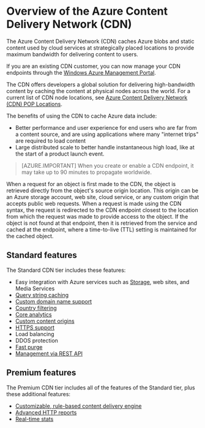<properties 
	pageTitle="Azure CDN Overview" 
	description="Learn what the Azure Content Delivery Network (CDN) is and how to use it to deliver high-bandwidth content by caching blobs and static content." 
	services="cdn" 
	documentationCenter=".NET" 
	authors="camsoper" 
	manager="dwrede" 
	editor=""/>

<tags
	ms.service="cdn"
	ms.date="12/02/2015"
	wacn.date=""/>

# Overview of the Azure Content Delivery Network (CDN)

The Azure Content Delivery Network (CDN) caches Azure blobs and static content used by cloud services at strategically placed locations to provide maximum bandwidth for delivering content to users. 

If you are an existing CDN customer, you can now manage your CDN endpoints through the [Windows Azure Management Portal](https://manage.windowsazure.cn). 


The CDN offers developers a global solution for delivering high-bandwidth content by caching the content at physical nodes across the world. For a current list of CDN node locations, see [Azure Content Delivery Network (CDN) POP Locations](/documentation/articles/cdn-pop-locations).

The benefits of using the CDN to cache Azure data include:

- Better performance and user experience for end users who are far from a content source, and are using applications where many "internet trips" are required to load content
- Large distributed scale to better handle instantaneous high load, like at the start of a product launch event. 


>[AZURE.IMPORTANT] When you create or enable a CDN endpoint, it may take up to 90 minutes to propagate worldwide.
 
When a request for an object is first made to the CDN, the object is retrieved directly from the object's source origin location.  This origin can be an Azure storage account, web site, cloud service, or any custom origin that accepts public web requests.  When a request is made using the CDN syntax, the request is redirected to the CDN endpoint closest to the location from which the request was made to provide access to the object. If the object is not found at that endpoint, then it is retrieved from the service and cached at the endpoint, where a time-to-live (TTL) setting is maintained for the cached object.

## Standard features

The Standard CDN tier includes these features:

- Easy integration with Azure services such as [Storage](/documentation/articles/cdn-create-a-storage-account-with-cdn), web sites, and Media Services
- [Query string caching](/documentation/articles/cdn-query-string)
- [Custom domain name support](/documentation/articles/cdn-map-content-to-custom-domain)
- [Country filtering](/documentation/articles/cdn-restrict-access-by-country)
- [Core analytics](/documentation/articles/cdn-analyze-usage-patterns)
- [Custom content origins](/documentation/articles/cdn-map-content-to-custom-domain)
- [HTTPS support](/documentation/articles/cdn-how-to-use-cdn#accessing-cached-content-over-https)
- Load balancing
- DDOS protection
- [Fast purge](/documentation/articles/cdn-purge-endpoint)
- [Management via REST API](https://msdn.microsoft.com/zh-cn/library/mt634456.aspx)


## Premium features

The Premium CDN tier includes all of the features of the Standard tier, plus these additional features:

- [Customizable, rule-based content delivery engine](/documentation/articles/cdn-rules-engine)
- [Advanced HTTP reports](/documentation/articles/cdn-advanced-http-reports)
- [Real-time stats](/documentation/articles/cdn-read-time-stats)
